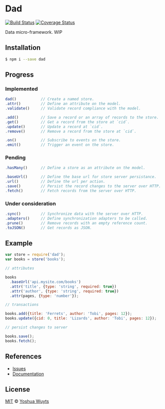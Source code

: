 # Dad

[![Build Status](https://travis-ci.org/yoshuawuyts/dad.svg)](https://travis-ci.org/yoshuawuyts/dad)
[![Coverage Status](https://coveralls.io/repos/yoshuawuyts/dad/badge.png)](https://coveralls.io/r/yoshuawuyts/dad)

Data micro-framework. WIP

## Installation
````bash
$ npm i --save dad
````

## Progress
### Implemented
````js
dad()           // Create a named store.
.attr()         // Define an attribute on the model.
.validate()     // Validate record compliance with the model.

.add()          // Save a record or an array of records to the store.
.get()          // Get a record from the store at `cid`.
.update()       // Update a record at `cid`.
.remove()       // Remove a record from the store at `cid`.

.on()           // Subscribe to events on the store.
.emit()         // Trigger an event on the store.
````
### Pending
````js
.hasMany()      // Define a store as an attribute on the model.

.baseUrl()      // Define the base url for store server persistance.
.url()          // Define the url per action.
.save()         // Persist the record changes to the server over HTTP.
.fetch()        // Fetch records from the server over HTTP.
````
### Under consideration
````js
.sync()         // Synchronize data with the server over HTTP.
.adapters()     // Define synchronization adapters to be called.
.prune()        // Remove records with an empty reference count.
.toJSON()       // Get records as JSON.
````

## Example
````js
var store = require('dad');
var books = store('books');

// attributes

books
  .baseUrl('api.mysite.com/books')
  .attr('title', {type: 'string', required: true})
  .attr('author', {type: 'string', required: true})
  .attr(pages, {type: 'number'});

// transactions

books.add({title: 'Ferrets', author: 'Tobi', pages: 12});
books.update({cid: 0, title: 'Lizards', author: 'Tobi', pages: 12});

// persist changes to server

books.save();
books.fetch();
````

## References
- [Issues](https://github.com/yoshuawuyts/dad/issues)
- [Documentation](https://github.com/yoshuawuyts/dad/tree/master/docs/methods.md)

## License
[MIT](https://tldrlegal.com/license/mit-license) © [Yoshua Wuyts](yoshuawuyts.com)
